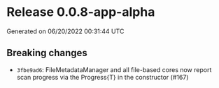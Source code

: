 # Release 0.0.8-app-alpha

Generated on 06/20/2022 00:31:44 UTC

## Breaking changes
 - `3fbe9ad6`:  FileMetadataManager and all file-based cores now report scan progress via the Progress{T} in the constructor (#167)
